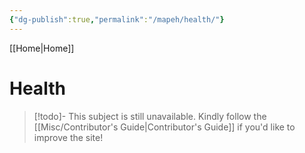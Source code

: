 ```yaml
---
{"dg-publish":true,"permalink":"/mapeh/health/"}
---
```


[[Home\|Home]]

# Health

>[!todo]- This subject is still unavailable. Kindly follow the [[Misc/Contributor's Guide\|Contributor's Guide]] if you'd like to improve the site!
